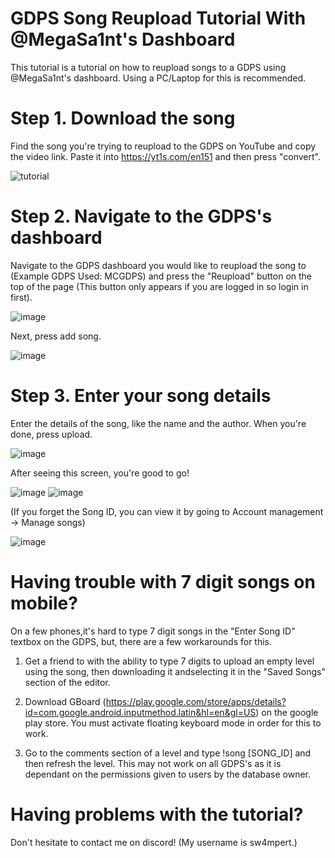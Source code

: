 # GDPS Song Reupload Tutorial With @MegaSa1nt's Dashboard
This tutorial is a tutorial on how to reupload songs to a GDPS using @MegaSa1nt's dashboard. Using a PC/Laptop for this is recommended.
# Step 1. Download the song
Find the song you're trying to reupload to the GDPS on YouTube and copy the video link. Paste it into https://yt1s.com/en151 and then press "convert".

![tutorial](https://github.com/Blos7/GDPSReuploadTutorialWithDashboard/assets/87628056/aea16ccb-bd27-4a30-b78a-48eb62d84e88)

# Step 2. Navigate to the GDPS's dashboard

Navigate to the GDPS dashboard you would like to reupload the song to (Example GDPS Used: MCGDPS) and press the "Reupload" button on the top of the page (This button only appears if you are logged in so login in first).

![image](https://github.com/Blos7/GDPSReuploadTutorialWithDashboard/assets/87628056/6901334a-422e-4288-890e-b0627ccc0ecd)

Next, press add song.

![image](https://github.com/Blos7/GDPSReuploadTutorialWithDashboard/assets/87628056/2a9fffc6-ef6d-4713-977c-cdb0eb0f721a)

# Step 3. Enter your song details

Enter the details of the song, like the name and the author. When you're done, press upload.

![image](https://github.com/Blos7/GDPSReuploadTutorialWithDashboard/assets/87628056/f9d8bbaf-b678-479f-a4bf-53c83928572e)

After seeing this screen, you're good to go! 

![image](https://github.com/Blos7/GDPSReuploadTutorialWithDashboard/assets/87628056/e525abe6-cc13-467d-9053-7d9fa431b644)
![image](https://github.com/Blos7/GDPSReuploadTutorialWithDashboard/assets/87628056/0a618903-ef50-4f68-8769-2bdb9cab57fb)

(If you forget the Song ID, you can view it by going to Account management -> Manage songs)

![image](https://github.com/Blos7/GDPSReuploadTutorialWithDashboard/assets/87628056/6b7102fd-86bd-44d3-9f83-8ab434a890c9)

# Having trouble with 7 digit songs on mobile?

On a few phones,it's hard to type 7 digit songs in the "Enter Song ID" textbox on the GDPS, but, there are a few workarounds for this.

1. Get a friend to with the ability to type 7 digits to upload an empty level using the song, then downloading it andselecting it in the "Saved Songs" section of the editor.

2. Download GBoard (https://play.google.com/store/apps/details?id=com.google.android.inputmethod.latin&hl=en&gl=US) on the google play store. You must activate floating keyboard mode in order for this to work.
3. Go to the comments section of a level and type !song [SONG_ID] and then refresh the level. This may not work on all GDPS's as it is dependant on the permissions given to users by the database owner.

# Having problems with the tutorial?
Don't hesitate to contact me on discord! (My username is sw4mpert.)
